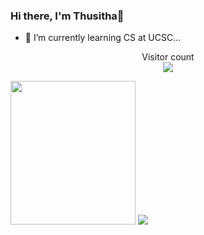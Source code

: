 ### Hi there, I'm Thusitha👋
- 🌱 I’m currently learning CS at UCSC...
<p align="center"> 
  Visitor count<br>
  <img src="https://profile-counter.glitch.me/Thusiya05/count.svg" />
</p>
<img src="https://webstockreview.net/images/hello-clipart-hii-1.gif" width="200" height="230">
<img src="https://github-readme-stats.vercel.app/api?username=Thusiya05&&show_icons=true&title_color=ffffff&icon_color=bb2acf&text_color=daf7dc&bg_color=151515">


<!--
**Thusiya05/Thusiya05** is a ✨ _special_ ✨ repository because its `README.md` (this file) appears on your GitHub profile.

Here are some ideas to get you started:

- 🔭 I’m currently working on ...
- 🌱 I’m currently learning ...
- 👯 I’m looking to collaborate on ...
- 🤔 I’m looking for help with ...
- 💬 Ask me about ...
- 📫 How to reach me: ...
- 😄 Pronouns: ...
- ⚡ Fun fact: ...
-->
